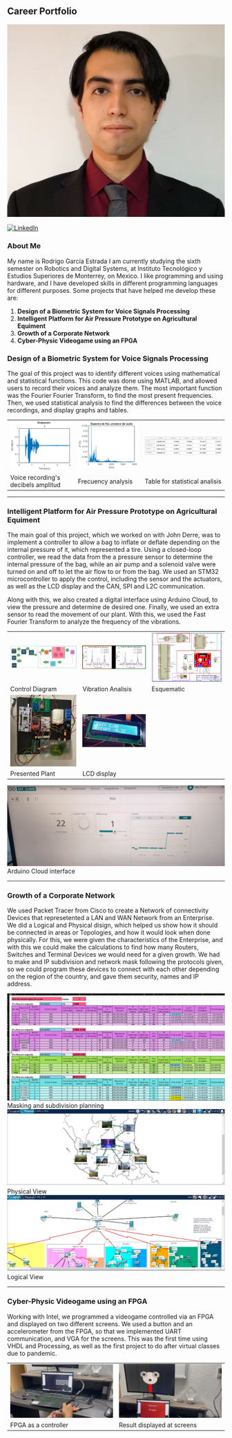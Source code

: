 ## Career Portfolio

<img src="images/Captura de pantalla 2023-05-09 154352.png">

[![LinkedIn](https://img.shields.io/badge/LinkedIn-Rodrigo_García-0077B5?style=for-the-badge&logo=linkedin&logoColor=white&labelColor=101010)](https://www.linkedin.com/in/rodrigo-garcia-estrada-2001-eng)

### About Me
My name is Rodrigo García Estrada
I am currently studying the sixth semester on Robotics and Digital Systems, at Instituto Tecnológico y Estudios Superiores de Monterrey, on Mexico. I like programming and using hardware, and I have developed skills in different programming languages for different purposes.
Some projects that have helped me develop these are:

1. **Design of a Biometric System for Voice Signals Processing**
2. **Intelligent Platform for Air Pressure Prototype on Agricultural Equiment**
3. **Growth of a Corporate Network**
4. **Cyber-Physic Videogame using an FPGA**

### Design of a Biometric System for Voice Signals Processing
The goal of this project was to identify different voices using mathematical and statistical functions. This code was done using MATLAB, and allowed users to record their voices and analyze them. The most important function was the Fourier Fourier Transform, to find the most present frequencies. Then, we used statistical analysis to find the differences between the voice recordings, and display graphs and tables.

<table style="width:100%">
<tr>
<td>
<img src="images/AMplitud.png">
</a>
</td>
<td><img src="images/Frecuencias.png">
</a>
</td>
<td>
<img src="images/Tabla.png">
</a>
</td>
</tr>
<tr>
<td>
Voice recording's decibels amplitud
</a>
</td>
<td>
Frecuency analysis 
</a>
</td>
<td>
Table for statistical analisis
</a>
</td>
</tr>
</table>

___


### Intelligent Platform for Air Pressure Prototype on Agricultural Equiment
The main goal of this project, which we worked on with John Derre, was to implement a controller to allow a bag to inflate or deflate depending on the internal pressure of it, which represented a tire. Using a closed-loop controller, we read the data from the a pressure sensor to determine the internal pressure of the bag, while an air pump and a solenoid valve were turned on and off to let the air flow to or from the bag. We used an STM32 microcontroller to apply the control, including the sensor and the actuators, as well as the LCD display and the CAN, SPI and L2C communication.

Along with this, we also created a digital interface using Arduino Cloud, to view the pressure and determine de desired one. Finally, we used an extra sensor to read the movement of our plant. With this, we used the Fast Fourier Transform to analyze the frequency of the vibrations. 

<table style="width:100%">
<tr>
<td>
<img src="images/d_control deere.png">
</a>
</td>
<td>
<img src="images/frec deere.png">
</a>
</td>
<td>
<img src="images/esq deere.png">
</a>
</td>
</tr>
<tr>
<td>
Control Diagram
</a>
</td>
<td>
Vibration Analisis
</a>
</td>
<td>
Esquematic
</a>
</td>
</tr>
<tr>
<td>
<img src="images/planta deere.png">
</a>
</td>
<td>
<img src="images/lcd deere.png">
</a>
</td>
</tr>
<tr>
<td>
Presented Plant
</a>
</td>
<td>
LCD display
</a>
</td>
</tr>
</table>

<img src="images/iot cloud.png">
Arduino Cloud interface

___

### Growth of a Corporate Network

We used Packet Tracer from Cisco to create a Network of connectivity Devices that represetented a LAN and WAN Network from an Enterprise. We did a Logical and Physical disign, which helped us show how it should be connected in areas or Topologies, and how it would look when done physically. For this, we were given the characteristics of the Enterprise, and with this we could make the calculations to find how many Routers, Switches and Terminal Devices we would need for a given growth. We had to make and IP subdivision and network mask following the protocols given, so we could program these devices to connect with each other depending on the region of the country, and gave them security, names and IP address.

<img src="images/ledo mask.png">
Masking and subdivision planning

<img src="images/Diapositiva1.PNG">
Physical View

<img src="images/Diapositiva2.PNG">
Logical View

___

### Cyber-Physic Videogame using an FPGA

Working with Intel, we programmed a videogame controlled via an FPGA and displayed on two different screens. We used a button and an accelerometer from the FPGA, so that we implemented UART communication, and VGA for the screens. This was the first time using VHDL and Processing, as well as the first project to do after virtual classes due to pandemic.

<table style="width:100%">
<tr>
<td>
<img src="images/vga control.png">
</a>
</td>
<td>
<img src="images/vga dead.png">
</a>
</td>
</tr>
<tr>
<td>
FPGA as a controller
</a>
</td>
<td>
Result displayed at screens
</a>
</td>
</tr>
</table>

